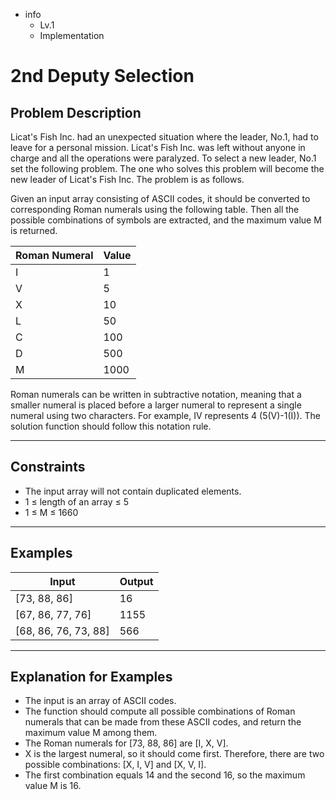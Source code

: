 - info
    - Lv.1
    - Implementation

# 2nd Deputy Selection

## Problem Description
Licat's Fish Inc. had an unexpected situation where the leader, No.1, had to leave for a personal mission. Licat's Fish Inc. was left without anyone in charge and all the operations were paralyzed. To select a new leader, No.1 set the following problem. The one who solves this problem will become the new leader of Licat's Fish Inc. The problem is as follows.

Given an input array consisting of ASCII codes, it should be converted to corresponding Roman numerals using the following table. Then all the possible combinations of symbols are extracted, and the maximum value M is returned.

| Roman Numeral | Value |
| --- | --- |
| I | 1 |
| V | 5 |
| X | 10 |
| L | 50 |
| C | 100 |
| D | 500 |
| M | 1000 |

Roman numerals can be written in subtractive notation, meaning that a smaller numeral is placed before a larger numeral to represent a single numeral using two characters. For example, IV represents 4 (5(V)-1(I)). The solution function should follow this notation rule.

---

## Constraints

- The input array will not contain duplicated elements.
- 1 ≤ length of an array ≤ 5 
- 1 ≤ M ≤ 1660

---

## Examples

| Input | Output |
| --- | --- |
| [73, 88, 86] | 16 |
| [67, 86, 77, 76] | 1155 |
| [68, 86, 76, 73, 88] | 566 |

---

## Explanation for Examples

- The input is an array of ASCII codes.
- The function should compute all possible combinations of Roman numerals that can be made from these ASCII codes, and return the maximum value M among them.
- The Roman numerals for [73, 88, 86] are [I, X, V]. 
- X is the largest numeral, so it should come first. Therefore, there are two possible combinations: [X, I, V] and [X, V, I]. 
- The first combination equals 14 and the second 16, so the maximum value M is 16.
